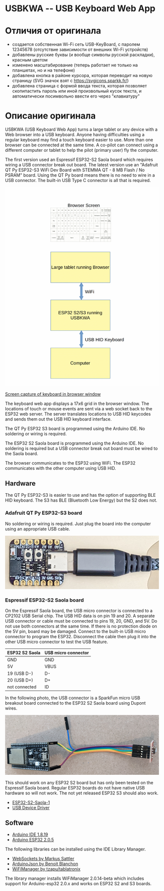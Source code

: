 # USBKWA -- USB Keyboard Web App

# Отличия от оригинала
- создается собственная Wi-Fi сеть USB-KeyBoard, с паролем 12345678 (отсутствие 
зависимости от внешних Wi-Fi устройств)
- добавлены русские буквы (и вообще символы русской раскладки), красным цветом
- изменено масштабирование (теперь работает не только на планшетах, но и на телефоне)
- добавлена кнопка в районе курсора, которая переводит на новую страницу (SVG значок взят с https://svgicons.sparkk.fr/)
- добавлена страница с формой ввода текста, которая позволяет скопипастить 
пароль или иной произвольный кусок текста, и автоматически посимвольно ввести его через "клавиатуру"

# Описание оригинала

USBKWA (USB Keyboard Web App) turns a large tablet or any device with a Web
browser into a USB keyboard. Anyone having difficulties using a regular
keyboard may find a touch keyboard easier to use. More than one browser
can be connected at the same time. A co-pilot can connect using a different
computer or tablet to help the pilot (primary user) fly the computer.

The first version used an Espressif ESP32-S2 Saola board which requires wiring
a USB connector break out board. The latest version use an "Adafruit QT Py
ESP32-S3 WiFi Dev Board with STEMMA QT - 8 MB Flash / No PSRAM" board. Using
the QT Py board means there is no need to wire in a USB connector. The built-in
USB Type C connector is all that is required.

![System Block Diagram](./images/usbkwa_system_diag.gif)

[Screen capture of keyboard in browser window](./images/Screen_Keyboard.gif)

The keyboard web app displays a 17x6 grid in the browser window. The locations
of touch or mouse events are sent via a web socket back to the ESP32 web
server. The server translates locations to USB HID keycodes and sends them out
the USB HID keyboard interface.

The QT Py ESP32 S3 board is programmed using the Arduino IDE. No soldering or
wiring is required.

The ESP32 S2 Saola board is programmed using the Arduino IDE. No soldering is
required but a USB connector break out board must be wired to the Saola board.

The browser communicates to the ESP32 using WiFi. The ESP32 communicates with
the other computer using USB HID.

## Hardware

The QT Py ESP32-S3 is easier to use and has the option of supporting BLE HID
keyboard. The S3 has BLE (Bluetooth Low Energy) but the S2 does not.

### Adafruit QT Py ESP32-S3 board

No soldering or wiring is required. Just plug the board into the computer using
an appropriate USB cable.

![QT Py ESPS2 S3 with USB cable](./images/qt_py_esp32_s3.jpg)

### Espressif ESP32-S2 Saola board

On the Espressif Saola board, the USB micro connector is connected to a CP2102
USB Serial chip. The USB HID data is on pin 19 and 20. A separate USB connector
or cable must be connected to pins 19, 20, GND, and 5V. Do not use both
connectors at the same time. If there is no protection diode on the 5V
pin, board may be damaged. Connect to the built-in USB micro
connector to program the ESP32. Disconnect the cable then plug it into the
other USB micro connector to test the USB feature.

ESP32 S2 Saola      |USB micro connector
--------------------|---------------------
GND                 |GND
5V                  |VBUS
19 (USB D-)         |D-
20 (USB D+)         |D+
not connected       |ID

In the following photo, the USB connector is a SparkFun micro USB breakout board
connected to the ESP32 S2 Saola board using Dupont wires.

![ESPS2 S2 with second USB connector](./images/esp32s2_usb.jpg)

This should work on any ESP32 S2 board but has only been tested on the
Espressif Saola board. Regular ESP32 boards do not have native USB hardware so
will not work. The not yet released ESP32 S3 should also work.

* [ESP32-S2-Saola-1](https://docs.espressif.com/projects/esp-idf/en/latest/esp32s2/hw-reference/esp32s2/user-guide-saola-1-v1.2.html)
* [USB Device Driver](https://docs.espressif.com/projects/esp-idf/en/latest/esp32s2/api-reference/peripherals/usb_device.html)

## Software

* [Arduino IDE 1.8.19](https://www.arduino.cc/en/software)
* [Arduino ESP32 2.0.5](https://docs.espressif.com/projects/arduino-esp32/en/latest/installing.html#installing-using-boards-manager)

The following libraries can be installed using the IDE Library Manager.

* [WebSockets by Markus Sattler](https://github.com/Links2004/arduinoWebSockets)
* [ArduinoJson by Benoit Blanchon](https://arduinojson.org/)
* [WiFiManager by tzapu/tablatronix](https://github.com/tzapu/WiFiManager)

The library manager installs WiFiManager 2.0.14-beta which includes support
for Arduino-esp32 2.0.x and works on ESP32 S2 and S3 boards.
